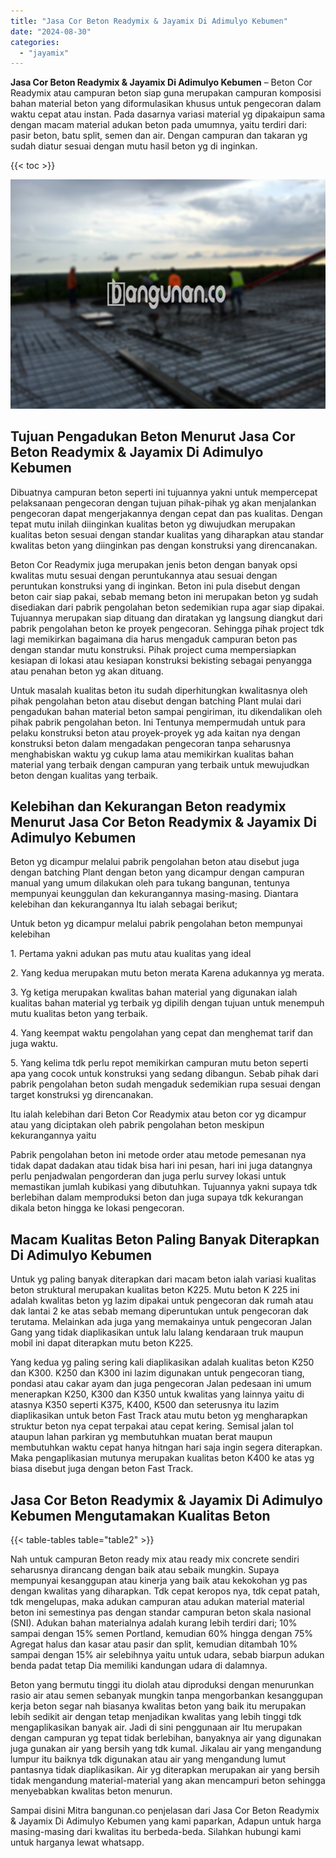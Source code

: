 ```yaml
---
title: "Jasa Cor Beton Readymix & Jayamix Di Adimulyo Kebumen"
date: "2024-08-30"
categories: 
  - "jayamix"
---
```


**Jasa Cor Beton Readymix & Jayamix Di Adimulyo Kebumen** – Beton Cor Readymix atau campuran beton siap guna merupakan campuran komposisi bahan material beton yang diformulasikan khusus untuk pengecoran dalam waktu cepat atau instan. Pada dasarnya variasi material yg dipakaipun sama dengan macam material adukan beton pada umumnya, yaitu terdiri dari: pasir beton, batu split, semen dan air. Dengan campuran dan takaran yg sudah diatur sesuai dengan mutu hasil beton yg di inginkan.

{{< toc >}}

![Jasa Cor Beton Readymix & Jayamix Di Adimulyo Kebumen](/images/jasa-cor-readymix-38.png)

## Tujuan Pengadukan Beton Menurut Jasa Cor Beton Readymix & Jayamix Di Adimulyo Kebumen

Dibuatnya campuran beton seperti ini tujuannya yakni untuk mempercepat pelaksanaan pengecoran dengan tujuan pihak-pihak yg akan menjalankan pengecoran dapat mengerjakannya dengan cepat dan pas kualitas. Dengan tepat mutu inilah diinginkan kualitas beton yg diwujudkan merupakan kualitas beton sesuai dengan standar kualitas yang diharapkan atau standar kwalitas beton yang diinginkan pas dengan konstruksi yang direncanakan.

Beton Cor Readymix juga merupakan jenis beton dengan banyak opsi kwalitas mutu sesuai dengan peruntukannya atau sesuai dengan peruntukan konstruksi yang di inginkan. Beton ini pula disebut dengan beton cair siap pakai, sebab memang beton ini merupakan beton yg sudah disediakan dari pabrik pengolahan beton sedemikian rupa agar siap dipakai. Tujuannya merupakan siap dituang dan diratakan yg langsung diangkut dari pabrik pengolahan beton ke proyek pengecoran. Sehingga pihak project tdk lagi memikirkan bagaimana dia harus mengaduk campuran beton pas dengan standar mutu konstruksi. Pihak project cuma mempersiapkan kesiapan di lokasi atau kesiapan konstruksi bekisting sebagai penyangga atau penahan beton yg akan dituang.

Untuk masalah kualitas beton itu sudah diperhitungkan kwalitasnya oleh pihak pengolahan beton atau disebut dengan batching Plant mulai dari pengadukan bahan material beton sampai pengiriman, itu dikendalikan oleh pihak pabrik pengolahan beton. Ini Tentunya mempermudah untuk para pelaku konstruksi beton atau proyek-proyek yg ada kaitan nya dengan konstruksi beton dalam mengadakan pengecoran tanpa seharusnya menghabiskan waktu yg cukup lama atau memikirkan kualitas bahan material yang terbaik dengan campuran yang terbaik untuk mewujudkan beton dengan kualitas yang terbaik.

## Kelebihan dan Kekurangan Beton readymix Menurut Jasa Cor Beton Readymix & Jayamix Di Adimulyo Kebumen

Beton yg dicampur melalui pabrik pengolahan beton atau disebut juga dengan batching Plant dengan beton yang dicampur dengan campuran manual yang umum dilakukan oleh para tukang bangunan, tentunya mempunyai keunggulan dan kekurangannya masing-masing. Diantara kelebihan dan kekurangannya Itu ialah sebagai berikut;

Untuk beton yg dicampur melalui pabrik pengolahan beton mempunyai kelebihan

1\. Pertama yakni adukan pas mutu atau kualitas yang ideal

2\. Yang kedua merupakan mutu beton merata Karena adukannya yg merata.

3\. Yg ketiga merupakan kwalitas bahan material yang digunakan ialah kualitas bahan material yg terbaik yg dipilih dengan tujuan untuk menempuh mutu kualitas beton yang terbaik.

4\. Yang keempat waktu pengolahan yang cepat dan menghemat tarif dan juga waktu.

5\. Yang kelima tdk perlu repot memikirkan campuran mutu beton seperti apa yang cocok untuk konstruksi yang sedang dibangun. Sebab pihak dari pabrik pengolahan beton sudah mengaduk sedemikian rupa sesuai dengan target konstruksi yg direncanakan.

Itu ialah kelebihan dari Beton Cor Readymix atau beton cor yg dicampur atau yang diciptakan oleh pabrik pengolahan beton meskipun kekurangannya yaitu

Pabrik pengolahan beton ini metode order atau metode pemesanan nya tidak dapat dadakan atau tidak bisa hari ini pesan, hari ini juga datangnya perlu penjadwalan pengorderan dan juga perlu survey lokasi untuk memastikan jumlah kubikasi yang dibutuhkan. Tujuannya yakni supaya tdk berlebihan dalam memproduksi beton dan juga supaya tdk kekurangan dikala beton hingga ke lokasi pengecoran.

## Macam Kualitas Beton Paling Banyak Diterapkan Di Adimulyo Kebumen

Untuk yg paling banyak diterapkan dari macam beton ialah variasi kualitas beton struktural merupakan kualitas beton K225. Mutu beton K 225 ini adalah kwalitas beton yg lazim dipakai untuk pengecoran dak rumah atau dak lantai 2 ke atas sebab memang diperuntukan untuk pengecoran dak terutama. Melainkan ada juga yang memakainya untuk pengecoran Jalan Gang yang tidak diaplikasikan untuk lalu lalang kendaraan truk maupun mobil ini dapat diterapkan mutu beton K225.

Yang kedua yg paling sering kali diaplikasikan adalah kualitas beton K250 dan K300. K250 dan K300 ini lazim digunakan untuk pengecoran tiang, pondasi atau cakar ayam dan juga pengecoran Jalan pedesaan ini umum menerapkan K250, K300 dan K350 untuk kwalitas yang lainnya yaitu di atasnya K350 seperti K375, K400, K500 dan seterusnya itu lazim diaplikasikan untuk beton Fast Track atau mutu beton yg mengharapkan struktur beton nya cepat terpakai atau cepat kering. Semisal jalan tol ataupun lahan parkiran yg membutuhkan muatan berat maupun membutuhkan waktu cepat hanya hitngan hari saja ingin segera diterapkan. Maka pengaplikasian mutunya merupakan kualitas beton K400 ke atas yg biasa disebut juga dengan beton Fast Track.

## Jasa Cor Beton Readymix & Jayamix Di Adimulyo Kebumen Mengutamakan Kualitas Beton

{{< table-tables table="table2" >}}

Nah untuk campuran Beton ready mix atau ready mix concrete sendiri seharusnya dirancang dengan baik atau sebaik mungkin. Supaya mempunyai kesanggupan atau kinerja yang baik atau kekokohan yg pas dengan kwalitas yang diharapkan. Tdk cepat keropos nya, tdk cepat patah, tdk mengelupas, maka adukan campuran atau adukan material material beton ini semestinya pas dengan standar campuran beton skala nasional (SNI). Adukan bahan materialnya adalah kurang lebih terdiri dari; 10% sampai dengan 15% semen Portland, kemudian 60% hingga dengan 75% Agregat halus dan kasar atau pasir dan split, kemudian ditambah 10% sampai dengan 15% air selebihnya yaitu untuk udara, sebab biarpun adukan benda padat tetap Dia memiliki kandungan udara di dalamnya.

Beton yang bermutu tinggi itu diolah atau diproduksi dengan menurunkan rasio air atau semen sebanyak mungkin tanpa mengorbankan kesanggupan kerja beton segar nah biasanya kwalitas beton yang baik itu merupakan lebih sedikit air dengan tetap menjadikan kwalitas yang lebih tinggi tdk mengaplikasikan banyak air. Jadi di sini penggunaan air Itu merupakan dengan campuran yg tepat tidak berlebihan, banyaknya air yang digunakan juga gunakan air yang bersih yang tdk kumal. Jikalau air yang mengandung lumpur itu baiknya tdk digunakan atau air yang mengandung lumut pantasnya tidak diaplikasikan. Air yg diterapkan merupakan air yang bersih tidak mengandung material-material yang akan mencampuri beton sehingga menyebabkan kwalitas beton menurun.

Sampai disini Mitra bangunan.co penjelasan dari Jasa Cor Beton Readymix & Jayamix Di Adimulyo Kebumen yang kami paparkan, Adapun untuk harga masing-masing dari kwalitas itu berbeda-beda. Silahkan hubungi kami untuk harganya lewat whatsapp.
